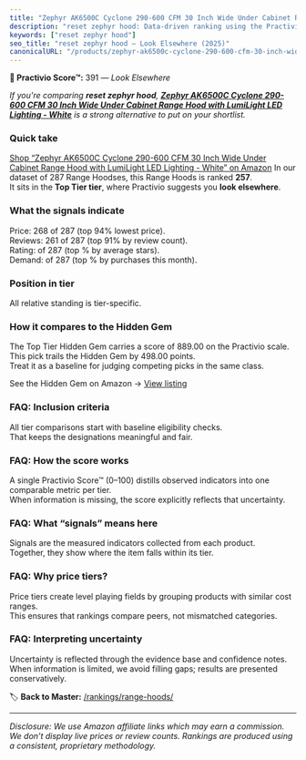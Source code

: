 ```yaml
---
title: "Zephyr AK6500C Cyclone 290-600 CFM 30 Inch Wide Under Cabinet Range Hood with LumiLight LED Lighting - White"
description: "reset zephyr hood: Data-driven ranking using the Practivio Score™. Positioned by quality, value, demand, findability, momentum."
keywords: ["reset zephyr hood"]
seo_title: "reset zephyr hood — Look Elsewhere (2025)"
canonicalURL: "/products/zephyr-ak6500c-cyclone-290-600-cfm-30-inch-wide-under-cabinet-range-hood-with-lumilight-led-lighting-white-B0C4XH8PM8/"
---
```


**🚫 Practivio Score™:** 391 — _Look Elsewhere_


*If you're comparing **reset zephyr hood**, **[Zephyr AK6500C Cyclone 290-600 CFM 30 Inch Wide Under Cabinet Range Hood with LumiLight LED Lighting - White](https://www.amazon.com/dp/B0C4XH8PM8?tag=practivio-20)** is a strong alternative to put on your shortlist.*
### Quick take
[Shop “Zephyr AK6500C Cyclone 290-600 CFM 30 Inch Wide Under Cabinet Range Hood with LumiLight LED Lighting - White” on Amazon](https://www.amazon.com/dp/B0C4XH8PM8?tag=practivio-20)
In our dataset of 287 Range Hoodses, this Range Hoods is ranked **257**.  
It sits in the **Top Tier tier**, where Practivio suggests you **look elsewhere**.

### What the signals indicate
Price: 268 of 287 (top 94% lowest price).  
Reviews: 261 of 287 (top 91% by review count).  
Rating:  of 287 (top % by average stars).  
Demand:  of 287 (top % by purchases this month).

### Position in tier
All relative standing is tier-specific.

### How it compares to the Hidden Gem
The Top Tier Hidden Gem carries a score of 889.00 on the Practivio scale.  
This pick trails the Hidden Gem by 498.00 points.  
Treat it as a baseline for judging competing picks in the same class.  

See the Hidden Gem on Amazon → [View listing](https://www.amazon.com/dp/B06XWH5S3Q?tag=practivio-20)

### FAQ: Inclusion criteria
All tier comparisons start with baseline eligibility checks.  
That keeps the designations meaningful and fair.

### FAQ: How the score works
A single Practivio Score™ (0–100) distills observed indicators into one comparable metric per tier.  
When information is missing, the score explicitly reflects that uncertainty.

### FAQ: What “signals” means here
Signals are the measured indicators collected from each product.  
Together, they show where the item falls within its tier.

### FAQ: Why price tiers?
Price tiers create level playing fields by grouping products with similar cost ranges.  
This ensures that rankings compare peers, not mismatched categories.

### FAQ: Interpreting uncertainty
Uncertainty is reflected through the evidence base and confidence notes.  
When information is limited, we avoid filling gaps; results are presented conservatively.


🏷️ **Back to Master:** [/rankings/range-hoods/](/rankings/range-hoods/)

---
_Disclosure: We use Amazon affiliate links which may earn a commission. We don’t display live prices or review counts. Rankings are produced using a consistent, proprietary methodology._
